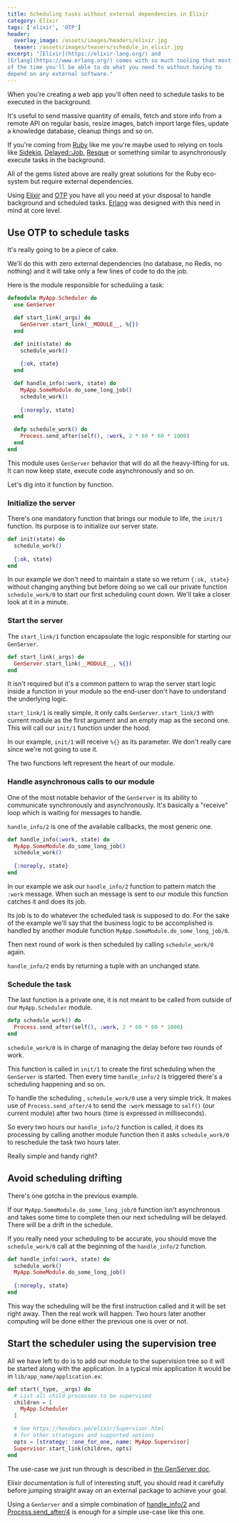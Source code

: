```yaml
---
title: Scheduling tasks without external dependencies in Elixir
category: Elixir
tags: ['elixir', 'OTP']
header:
  overlay_image: /assets/images/headers/elixir.jpg
  teaser: /assets/images/teasers/schedule_in_elixir.jpg
excerpt: "[Elixir](https://elixir-lang.org/) and
[Erlang](https://www.erlang.org/) comes with so much tooling that most
of the time you'll be able to do what you need to without having to
depend on any external software."
---
```


When you're creating a web app you'll often need to schedule tasks to
be executed in the background.

It's useful to send massive quantity of emails, fetch and store info
from a remote API on regular basis, resize images, batch import large
files, update a knowledge database, cleanup things and so on.

If you're coming from [Ruby](https://www.ruby-lang.org/en/) like me
you're maybe used to relying on tools like
[Sidekiq](https://github.com/mperham/sidekiq),
[Delayed::Job](https://github.com/collectiveidea/delayed_job/),
[Resque](https://github.com/resque/resque) or something similar to
asynchronously execute tasks in the background.

All of the gems listed above are really great solutions for the Ruby
eco-system but require external dependencies.

Using [Elixir](https://elixir-lang.org/) and
[OTP](http://erlang.org/doc/system_architecture_intro/sys_arch_intro.html)
you have all you need at your disposal to handle background and
scheduled tasks. [Erlang](https://elixir-lang.org/) was designed with
this need in mind at core level.

## Use OTP to schedule tasks ##

It's really going to be a piece of cake.

We'll do this with zero external dependencies (no database, no Redis,
no nothing) and it will take only a few lines of code to do the job.

Here is the module responsible for scheduling a task:

```elixir
defmodule MyApp.Scheduler do
  use GenServer

  def start_link(_args) do
    GenServer.start_link(__MODULE__, %{})
  end

  def init(state) do
    schedule_work()
    
    {:ok, state}
  end

  def handle_info(:work, state) do
    MyApp.SomeModule.do_some_long_job()
    schedule_work()
    
    {:noreply, state}
  end

  defp schedule_work() do
    Process.send_after(self(), :work, 2 * 60 * 60 * 1000)
  end
end
```

This module uses `GenServer` behavior that will do all the
heavy-lifting for us. It can now keep state, execute code
asynchronously and so on.

Let's dig into it function by function.

### Initialize the server ###

There's one mandatory function that brings our module to life, the
`init/1` function. Its purpose is to initialize our server state.

```elixir
def init(state) do
  schedule_work()
    
  {:ok, state}
end
```

In our example we don't need to maintain a state so we return `{:ok,
state}` without changing anything but before doing so we call our
private function `schedule_work/0` to start our first scheduling count
down. We'll take a closer look at it in a minute.

### Start the server ###

The `start_link/1` function encapsulate the logic responsible for
starting our `GenServer`.

```elixir
def start_link(_args) do
  GenServer.start_link(__MODULE__, %{})
end
```

It isn't required but it's a common pattern to wrap the server start
logic inside a function in your module so the end-user don't have to
understand the underlying logic.

`start_link/1` is really simple, it only calls
`GenServer.start_link/3` with current module as the first argument and
an empty map as the second one. This will call our `init/1` function
under the hood.

In our example, `init/1` will receive `%{}` as its parameter. We don't
really care since we're not going to use it.

The two functions left represent the heart of our module.

### Handle asynchronous calls to our module ###

One of the most notable behavior of the `GenServer` is its ability to
communicate synchronously and asynchronously. It's basically a
"receive" loop which is waiting for messages to handle.

`handle_info/2` is one of the available callbacks, the most generic
one. 

```elixir
def handle_info(:work, state) do
  MyApp.SomeModule.do_some_long_job()
  schedule_work()
    
  {:noreply, state}
end
```

In our example we ask our `handle_info/2` function to pattern match
the `:work` message. When such an message is sent to our module this
function catches it and does its job.

Its job is to do whatever the scheduled task is supposed to do. For
the sake of the example we'll say that the business logic to
be accomplished is handled by another module function
`MyApp.SomeModule.do_some_long_job/0`.

Then next round of work is then scheduled by calling `schedule_work/0`
again.

`handle_info/2` ends by returning a tuple with an unchanged state.

### Schedule the task ###

The last function is a private one, it is not meant to be called
from outside of our `MyApp.Scheduler` module.

```elixir
defp schedule_work() do
  Process.send_after(self(), :work, 2 * 60 * 60 * 1000)
end
```

`schedule_work/0` is in charge of managing the delay before two rounds
of work.

This function is called in `init/1` to create the first scheduling
when the `GenServer` is started. Then every time `handle_info/2` is
triggered there's a scheduling happening and so on.

To handle the scheduling , `schedule_work/0` use a very simple trick.
It makes use of `Process.send_after/4` to send the `:work` message to
`self()` (our current module) after two hours (time is expressed in
milliseconds).

So every two hours our `handle_info/2` function is called, it does its
processing by calling another module function then it asks
`schedule_work/0` to reschedule the task two hours later.

Really simple and handy right?

## Avoid scheduling drifting ##

There's one gotcha in the previous example.

If our `MyApp.SomeModule.do_some_long_job/0` function isn't
asynchronous and takes some time to complete then our next scheduling
will be delayed. There will be a drift in the schedule.

If you really need your scheduling to be accurate, you should move the
`schedule_work/0` call at the beginning of the `handle_info/2`
function.

```elixir
def handle_info(:work, state) do
  schedule_work()
  MyApp.SomeModule.do_some_long_job()
    
  {:noreply, state}
end
```

This way the scheduling will be the first instruction called and it
will be set right away. Then the real work will happen. Two hours
later another computing will be done either the previous one is over
or not.

## Start the scheduler using the supervision tree ##

All we have left to do is to add our module to the supervision tree so
it will be started along with the application. In a typical mix
application it would be in `lib/app_name/application.ex`:

```elixir
def start(_type, _args) do
  # List all child processes to be supervised
  children = [
    MyApp.Scheduler
  ]

  # See https://hexdocs.pm/elixir/Supervisor.html
  # for other strategies and supported options
  opts = [strategy: :one_for_one, name: MyApp.Supervisor]
  Supervisor.start_link(children, opts)
end
```

The use-case we just run through is described in [the GenServer
    doc](https://hexdocs.pm/elixir/GenServer.html#module-receiving-regular-messages).
    
Elixir documentation is full of interesting stuff, you should read it
carefully before jumping straight away on an external package to
achieve your goal.
    
Using a `GenServer` and a simple combination of
[handle_info/2](https://hexdocs.pm/elixir/GenServer.html#c:handle_info/2)
and
[Process.send_after/4](https://hexdocs.pm/elixir/Process.html#send_after/4)
is enough for a simple use-case like this one.
    
